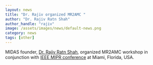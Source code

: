 ```yaml
---
layout: news
title: "Dr. Rajiv organized MR2AMC "
author: "Dr. Rajiv Ratn Shah"
author_handle: "rajiv"
image: /assets/images/news/default-news.png
category: news
tags: [other]
---
```

MIDAS founder, [Dr. Rajiv Ratn Shah][1], organized MR2AMC workshop in conjunction with [IEEE MIPR conference][2] at Miami, Florida, USA. 

[1]: https://www.iiitd.ac.in/rajivratn
[2]: http://www.ieee-mipr.org/workshop_MBDDL.html